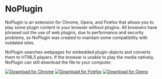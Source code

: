 # NoPlugin

NoPlugin is an extension for Chrome, Opera, and Firefox that allows you to play some plugin content in your browser without plugins. All browsers have phrased out the use of web plugins, due to performance and security problems, so NoPlugin was created to maintain some compatibility with outdated sites.

NoPlugin searches webpages for embedded plugin objects and converts them to HTML5 players. If the browser is unable to play the media natively, NoPlugin can still download the file to your computer.

[![Download for Chrome](https://corbin.io/img/chrome-button.png)](https://chrome.google.com/webstore/detail/noplugin-previously-quick/llpahfhchhlfdigfpeimeagojnkgeice) [![Download for Firefox](https://corbin.io/img/firefox-button.png)](https://addons.mozilla.org/en-US/firefox/addon/noplugin/) [![Download for Opera](https://corbin.io/img/opera-button.png)](https://addons.opera.com/en/extensions/details/noplugin/)